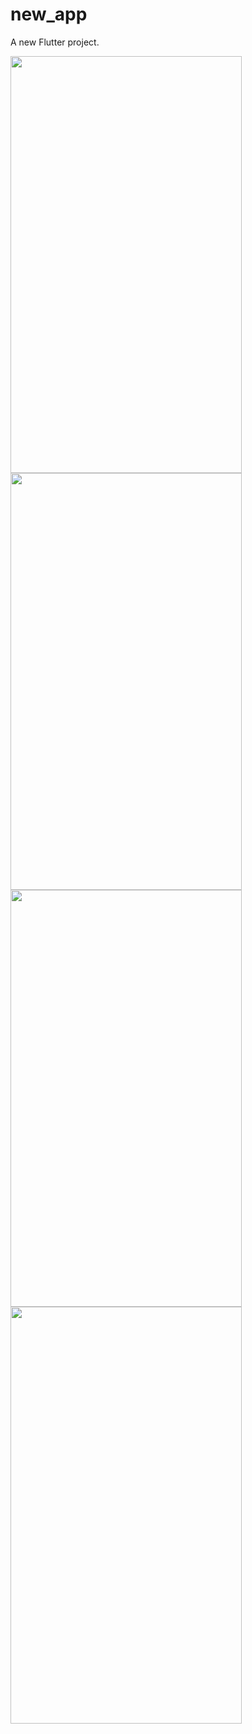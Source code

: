 # new_app

A new Flutter project.


<img src="https://user-images.githubusercontent.com/63705344/232734250-0ccf4fce-673d-4e87-b186-d0790db54eb1.png" width="370" height="667">
<img src="https://user-images.githubusercontent.com/63705344/232734265-32368898-091c-437d-9084-29749db604d0.png" width="370" height="667">
<img src="https://user-images.githubusercontent.com/63705344/232734276-af029487-79b4-4724-b58d-c304ef216649.png" width="370" height="667">
<img src="https://user-images.githubusercontent.com/63705344/232734291-9b461974-848e-4ded-9f54-e2528b1e4f24.png" width="370" height="667">
